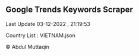 

## Google Trends Keywords Scraper 
 
Last Update 03-12-2022 , 21:19:53

Country List :
VIETNAM.json



© Abdul Muttaqin 
